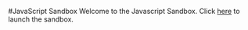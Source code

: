 #JavaScript Sandbox
Welcome to the Javascript Sandbox. Click [here](http://jssandbox.github.io/sandbox) to launch the sandbox.
